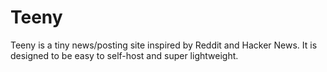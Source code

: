 # Teeny

Teeny is a tiny news/posting site inspired by Reddit and Hacker News. It is designed to be easy to self-host and super lightweight.